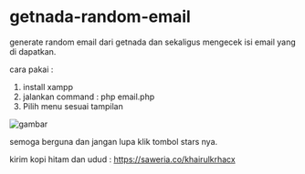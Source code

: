 # getnada-random-email

generate random email dari getnada dan sekaligus mengecek isi email yang di dapatkan.

cara pakai :
1. install xampp
2. jalankan command : php email.php
3. Pilih menu sesuai tampilan

![gambar](https://user-images.githubusercontent.com/72789792/190446006-420916cf-0319-4806-aa1f-cae34e8b1a40.png)

semoga berguna dan jangan lupa klik tombol stars nya.

kirim kopi hitam dan udud :
https://saweria.co/khairulkrhacx


